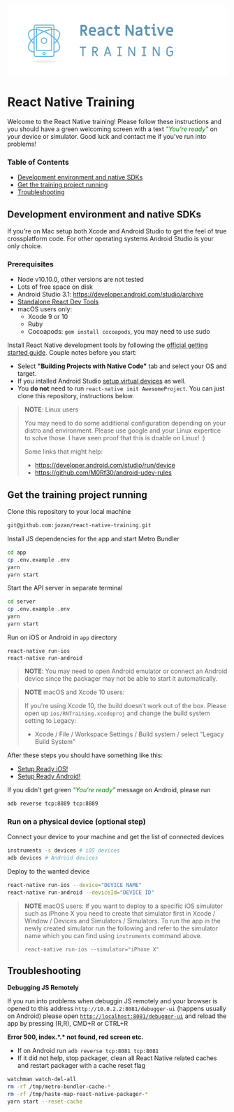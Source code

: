 ![Setup Ready!](docs/imgs/header.png)

# React Native Training

Welcome to the React Native training! Please follow these instructions and you should have a green welcoming screen with a text <span style="color: green">_"You're ready"_</span> on your device or simulator. Good luck and contact me if you've run into problems!

### Table of Contents

- [Development environment and native SDKs](#development-environment-and-native-sdks)
- [Get the training project running](#get-the-training-project-running)
- [Troubleshooting](#troubleshooting)

## Development environment and native SDKs

If you're on Mac setup both Xcode and Android Studio to get the feel of true crossplatform code. For other operating systems Android Studio is your only choice.

### Prerequisites

- Node v10.10.0, other versions are not tested
- Lots of free space on disk
- Android Studio 3.1: https://developer.android.com/studio/archive
- [Standalone React Dev Tools](https://github.com/facebook/react-devtools/tree/master/packages/react-devtools)
- macOS users only:
  - Xcode 9 or 10
  - Ruby
  - Cocoapods: `gem install cocoapods`, you may need to use sudo

Install React Native development tools by following the [official getting started guide](https://facebook.github.io/react-native//docs/getting-started). Couple notes before you start:

- Select __"Building Projects with Native Code"__ tab and select your OS and target.
- If you intalled Android Studio [setup virtual devices](https://facebook.github.io/react-native/docs/getting-started#preparing-the-android-device) as well.
- You **do not** need to run `react-native init AwesomeProject`. You can just clone this repository, instructions below.

> **NOTE**: Linux users
>
> You may need to do some additional configuration depending on your distro and environment. Please use google and your Linux expertice to solve those. I have seen proof that this is doable on Linux! :)
>
> Some links that might help:
>
> - https://developer.android.com/studio/run/device
> - https://github.com/M0Rf30/android-udev-rules

## Get the training project running

Clone this repository to your local machine

```sh
git@github.com:jozan/react-native-training.git
```

Install JS dependencies for the app and start Metro Bundler

```sh
cd app
cp .env.example .env
yarn
yarn start
```

Start the API server in separate terminal

```sh
cd server
cp .env.example .env
yarn
yarn start
```

Run on iOS or Android in `app` directory

```
react-native run-ios
react-native run-android
```

> **NOTE**: You may need to open Android emulator or connect an Android device since the packager may not be able to start it automatically.

> **NOTE** macOS and Xcode 10 users:
>
> If you're using Xcode 10, the build doesn't work out of the box. Please open up `ios/RNTraining.xcodeproj` and change the build system setting to Legacy:
>
> - Xcode / File / Workspace Settings / Build system / select "Legacy Build System"

After these steps you should have something like this:

- [Setup Ready iOS!](docs/imgs/setup-ready-ios.png)
- [Setup Ready Android!](docs/imgs/setup-ready-android.png)

If you didn't get green <span style="color: green">_"You're ready"_</span> message on Android, please run

```sh
adb reverse tcp:8889 tcp:8889
```

### Run on a physical device (optional step)

Connect your device to your machine and get the list of connected devices

```sh
instruments -s devices # iOS devices
adb devices # Android devices
```

Deploy to the wanted device

```sh
react-native run-ios --device="DEVICE NAME"
react-native run-android --deviceId="DEVICE ID"
```

> **NOTE** macOS users: If you want to deploy to a specific iOS simulator such as iPhone X you need to create that simulator first in Xcode / Window / Devices and Simulators / Simulators. To run the app in the newly created simulator run the following and refer to the simulator name which you can find using `instruments` command above.
>
> ```
> react-native run-ios --simulator="iPhone X"
> ```

## Troubleshooting

**Debugging JS Remotely**

If you run into problems when debuggin JS remotely and your browser is opened to this address `http://10.0.2.2:8081/debugger-ui` (happens usually on Android) please open [`http://localhost:8081/debugger-ui`](http://localhost:8081/debugger-ui) and reload the app by pressing (R,R), CMD+R or CTRL+R

**Error 500, index.\*.\* not found, red screen etc.**

- If on Android run `adb reverse tcp:8081 tcp:8081`
- If it did not help, stop packager, clean all React Native related caches and restart packager with a cache reset flag

```sh
watchman watch-del-all
rm -rf /tmp/metro-bundler-cache-*
rm -rf /tmp/haste-map-react-native-packager-*
yarn start --reset-cache
```
